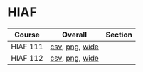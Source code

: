 # HIAF

| Course | Overall | Section |
| ------ | ------- | ------- |
| HIAF 111 | [csv](https://github.com/UCSD-Historical-Enrollment-Data/2024Winter/blob/main/overall/HIAF%20111.csv), [png](https://raw.githubusercontent.com/UCSD-Historical-Enrollment-Data/2024Winter/main/plot_overall/HIAF%20111.png), [wide](https://raw.githubusercontent.com/UCSD-Historical-Enrollment-Data/2024Winter/main/plot_overall_wide/HIAF%20111.png) |  |
| HIAF 112 | [csv](https://github.com/UCSD-Historical-Enrollment-Data/2024Winter/blob/main/overall/HIAF%20112.csv), [png](https://raw.githubusercontent.com/UCSD-Historical-Enrollment-Data/2024Winter/main/plot_overall/HIAF%20112.png), [wide](https://raw.githubusercontent.com/UCSD-Historical-Enrollment-Data/2024Winter/main/plot_overall_wide/HIAF%20112.png) |  |
